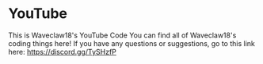 # YouTube
This is Waveclaw18's YouTube Code
You can find all of Waveclaw18's coding things here!
If you have any questions or suggestions, go to this link here: https://discord.gg/TySHzfP
